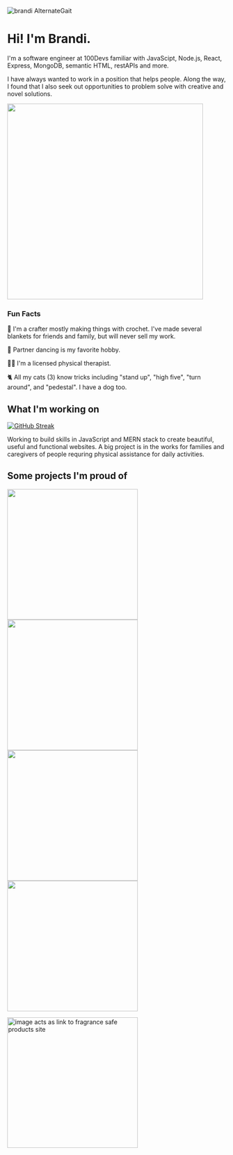 ![brandi AlternateGait](https://user-images.githubusercontent.com/102367926/186928407-74f6b5d2-79de-4bbc-b08f-d53aad6d6827.png)
# Hi! I'm Brandi.

I'm a software engineer at 100Devs familiar with JavaScipt, Node.js, React, Express, MongoDB, semantic HTML, restAPIs and more. 

I have always wanted to work in a position that helps people. Along the way, I found that I also seek out opportunities to problem solve with creative and novel solutions. 


<img src="https://user-images.githubusercontent.com/102367926/186931312-23c4c811-2d04-4fa5-8f7c-4bdd0ddb970c.jpeg" width="450" />

### Fun Facts

🧶 I'm a crafter mostly making things with crochet. I've made several blankets for friends and family, but will never sell my work. 

💃 Partner dancing is my favorite hobby. 

🏋️‍♀️ I'm a licensed physical therapist.

🐈 All my cats (3) know tricks including "stand up", "high five", "turn around", and "pedestal". I have a dog too.

## What I'm working on
[![GitHub Streak](https://github-readme-streak-stats.herokuapp.com?user=alternategait&theme=buefy)](https://git.io/streak-stats)

Working to build skills in JavaScript and MERN stack to create beautiful, useful and functional websites. A big project is in the works for families and caregivers of people requring physical assistance for daily activities. 

## Some projects I'm proud of

[<img src="https://user-images.githubusercontent.com/102367926/186933885-acd2032a-7647-437e-ba89-24a78db466d0.png" height = "300"/>](https://eitheror.netlify.app/)
[<img src="https://user-images.githubusercontent.com/102367926/186933905-0191fe92-4d89-4555-bef8-3e99dcb4ffa4.png" height = "300"/>](https://clearskypgh.netlify.app/)
[<img src="https://user-images.githubusercontent.com/102367926/186933952-891952c4-0b16-4ce9-b915-7161d50277d0.png" height = "300"/>](https://tarotflip.herokuapp.com/)
[<img src="https://user-images.githubusercontent.com/102367926/187096558-286aeb65-a5cb-4ce7-9d40-22f6e9b1c362.png" height ="300"/>](https://threeriversdietary-corn.netlify.app/)


[<img height ="300" alt="image acts as link to fragrance safe products site" src="https://user-images.githubusercontent.com/102367926/204097251-99513331-4246-47cf-8768-8ff231082a86.png">](https://fragrance-safe-products.cyclic.app/)

